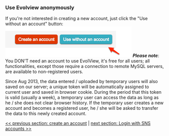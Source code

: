 ### Use Evolview anonymously
If you're not interested in creating a new account, just click the "Use without an account" button:
![](UseAnonymousely_use_anonymously.png)
_**Please note**_: You DON'T need an account to use EvolView, it's free for all users; all functionalities, except those require a connection to remote MySQL servers, are available to non-registered users.

Since Aug 2013, the data entered / uploaded by temporary users will also saved on our server; a unique token will be automatically assigned to current user and saved in browser cookie. During the period that this token is valid (usually a week), a temporary user can access the data as long as he / she does not clear browser history. If the temporary user creates a new account and becomes a registered user, he / she will be asked to transfer the data to this newly created account.

[<< previous section: create an account](CreateNewAccount)      |       [next section: Login with SNS accounts >>](LoginWithSNSAccounts) 